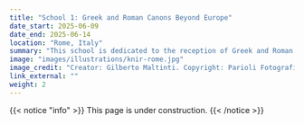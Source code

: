 ```yaml
---
title: "School 1: Greek and Roman Canons Beyond Europe"
date_start: 2025-06-09
date_end: 2025-06-14
location: "Rome, Italy"
summary: "This school is dedicated to the reception of Greek and Roman 'canonical' texts outside Europe, from antiquity until the modern times."
image: "images/illustrations/knir-rome.jpg"
image_credit: "Creator: Gilberto Maltinti. Copyright: Parioli Fotografia."
link_external: ""
weight: 2
---
```


{{< notice "info" >}}
This page is under construction.
{{< /notice >}}
